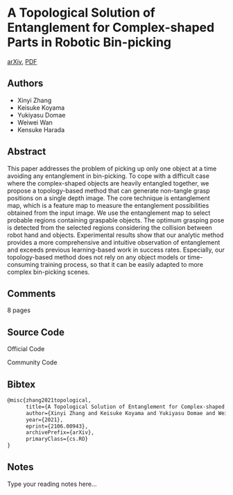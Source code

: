 
# A Topological Solution of Entanglement for Complex-shaped Parts in Robotic Bin-picking

[arXiv](https://arxiv.org/abs/2106.0943), [PDF](https://arxiv.org/pdf/2106.0943.pdf)

## Authors

- Xinyi Zhang
- Keisuke Koyama
- Yukiyasu Domae
- Weiwei Wan
- Kensuke Harada

## Abstract

This paper addresses the problem of picking up only one object at a time avoiding any entanglement in bin-picking. To cope with a difficult case where the complex-shaped objects are heavily entangled together, we propose a topology-based method that can generate non-tangle grasp positions on a single depth image. The core technique is entanglement map, which is a feature map to measure the entanglement possibilities obtained from the input image. We use the entanglement map to select probable regions containing graspable objects. The optimum grasping pose is detected from the selected regions considering the collision between robot hand and objects. Experimental results show that our analytic method provides a more comprehensive and intuitive observation of entanglement and exceeds previous learning-based work in success rates. Especially, our topology-based method does not rely on any object models or time-consuming training process, so that it can be easily adapted to more complex bin-picking scenes.

## Comments

8 pages

## Source Code

Official Code



Community Code



## Bibtex

```tex
@misc{zhang2021topological,
      title={A Topological Solution of Entanglement for Complex-shaped Parts in Robotic Bin-picking}, 
      author={Xinyi Zhang and Keisuke Koyama and Yukiyasu Domae and Weiwei Wan and Kensuke Harada},
      year={2021},
      eprint={2106.00943},
      archivePrefix={arXiv},
      primaryClass={cs.RO}
}
```

## Notes

Type your reading notes here...

